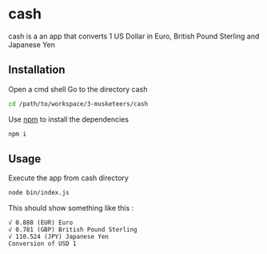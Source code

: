 # cash

cash is a an app that converts 1 US Dollar in Euro, British Pound Sterling and Japanese Yen

## Installation

Open a cmd shell
Go to the directory cash

```bash
cd /path/to/workspace/3-musketeers/cash
```

Use [npm](https://www.npmjs.com/) to install the dependencies

```bash
npm i
```


## Usage

Execute the app from cash directory

```bash
node bin/index.js
```

This should show something like this :

```
√ 0.888 (EUR) Euro
√ 0.781 (GBP) British Pound Sterling
√ 110.524 (JPY) Japanese Yen
Conversion of USD 1                   
```
